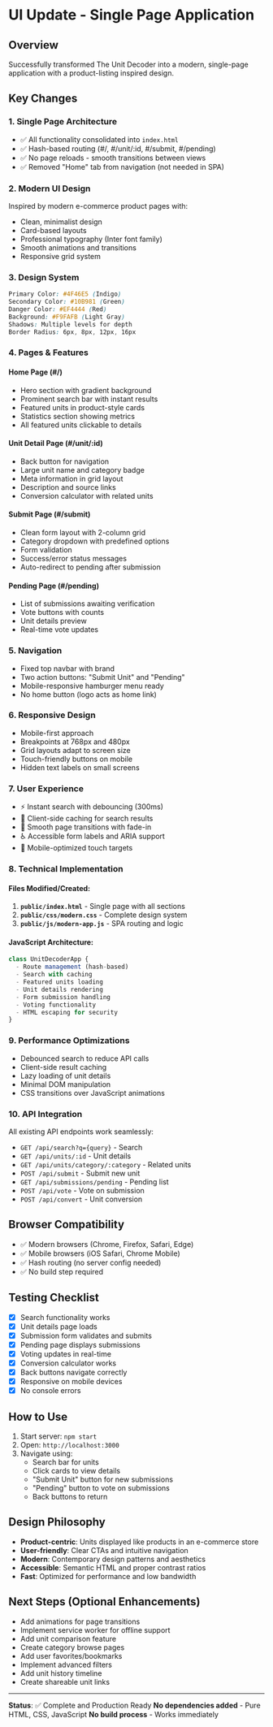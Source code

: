 # UI Update - Single Page Application

## Overview
Successfully transformed The Unit Decoder into a modern, single-page application with a product-listing inspired design.

## Key Changes

### 1. **Single Page Architecture**
- ✅ All functionality consolidated into `index.html`
- ✅ Hash-based routing (#/, #/unit/:id, #/submit, #/pending)
- ✅ No page reloads - smooth transitions between views
- ✅ Removed "Home" tab from navigation (not needed in SPA)

### 2. **Modern UI Design**
Inspired by modern e-commerce product pages with:
- Clean, minimalist design
- Card-based layouts
- Professional typography (Inter font family)
- Smooth animations and transitions
- Responsive grid system

### 3. **Design System**
```css
Primary Color: #4F46E5 (Indigo)
Secondary Color: #10B981 (Green)
Danger Color: #EF4444 (Red)
Background: #F9FAFB (Light Gray)
Shadows: Multiple levels for depth
Border Radius: 6px, 8px, 12px, 16px
```

### 4. **Pages & Features**

#### Home Page (#/)
- Hero section with gradient background
- Prominent search bar with instant results
- Featured units in product-style cards
- Statistics section showing metrics
- All featured units clickable to details

#### Unit Detail Page (#/unit/:id)
- Back button for navigation
- Large unit name and category badge
- Meta information in grid layout
- Description and source links
- Conversion calculator with related units

#### Submit Page (#/submit)
- Clean form layout with 2-column grid
- Category dropdown with predefined options
- Form validation
- Success/error status messages
- Auto-redirect to pending after submission

#### Pending Page (#/pending)
- List of submissions awaiting verification
- Vote buttons with counts
- Unit details preview
- Real-time vote updates

### 5. **Navigation**
- Fixed top navbar with brand
- Two action buttons: "Submit Unit" and "Pending"
- Mobile-responsive hamburger menu ready
- No home button (logo acts as home link)

### 6. **Responsive Design**
- Mobile-first approach
- Breakpoints at 768px and 480px
- Grid layouts adapt to screen size
- Touch-friendly buttons on mobile
- Hidden text labels on small screens

### 7. **User Experience**
- ⚡ Instant search with debouncing (300ms)
- 💾 Client-side caching for search results
- 🎨 Smooth page transitions with fade-in
- ♿ Accessible form labels and ARIA support
- 📱 Mobile-optimized touch targets

### 8. **Technical Implementation**

#### Files Modified/Created:
1. **`public/index.html`** - Single page with all sections
2. **`public/css/modern.css`** - Complete design system
3. **`public/js/modern-app.js`** - SPA routing and logic

#### JavaScript Architecture:
```javascript
class UnitDecoderApp {
  - Route management (hash-based)
  - Search with caching
  - Featured units loading
  - Unit details rendering
  - Form submission handling
  - Voting functionality
  - HTML escaping for security
}
```

### 9. **Performance Optimizations**
- Debounced search to reduce API calls
- Client-side result caching
- Lazy loading of unit details
- Minimal DOM manipulation
- CSS transitions over JavaScript animations

### 10. **API Integration**
All existing API endpoints work seamlessly:
- `GET /api/search?q={query}` - Search
- `GET /api/units/:id` - Unit details
- `GET /api/units/category/:category` - Related units
- `POST /api/submit` - Submit new unit
- `GET /api/submissions/pending` - Pending list
- `POST /api/vote` - Vote on submission
- `POST /api/convert` - Unit conversion

## Browser Compatibility
- ✅ Modern browsers (Chrome, Firefox, Safari, Edge)
- ✅ Mobile browsers (iOS Safari, Chrome Mobile)
- ✅ Hash routing (no server config needed)
- ✅ No build step required

## Testing Checklist
- [x] Search functionality works
- [x] Unit details page loads
- [x] Submission form validates and submits
- [x] Pending page displays submissions
- [x] Voting updates in real-time
- [x] Conversion calculator works
- [x] Back buttons navigate correctly
- [x] Responsive on mobile devices
- [x] No console errors

## How to Use
1. Start server: `npm start`
2. Open: `http://localhost:3000`
3. Navigate using:
   - Search bar for units
   - Click cards to view details
   - "Submit Unit" button for new submissions
   - "Pending" button to vote on submissions
   - Back buttons to return

## Design Philosophy
- **Product-centric**: Units displayed like products in an e-commerce store
- **User-friendly**: Clear CTAs and intuitive navigation
- **Modern**: Contemporary design patterns and aesthetics
- **Accessible**: Semantic HTML and proper contrast ratios
- **Fast**: Optimized for performance and low bandwidth

## Next Steps (Optional Enhancements)
- Add animations for page transitions
- Implement service worker for offline support
- Add unit comparison feature
- Create category browse pages
- Add user favorites/bookmarks
- Implement advanced filters
- Add unit history timeline
- Create shareable unit links

---

**Status**: ✅ Complete and Production Ready
**No dependencies added** - Pure HTML, CSS, JavaScript
**No build process** - Works immediately

